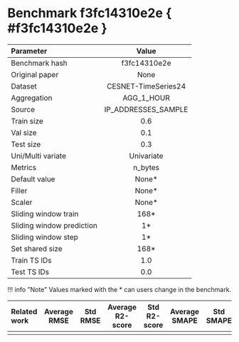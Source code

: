 # Benchmark f3fc14310e2e { #f3fc14310e2e }

| Parameter | Value |
|:-----------------|:-----------------:|
| Benchmark hash |  f3fc14310e2e |
| Original paper |  None |
| Dataset |  CESNET-TimeSeries24 |
| Aggregation |  AGG_1_HOUR |
| Source |  IP_ADDRESSES_SAMPLE |
| Train size |  0.6 |
| Val size |  0.1 |
| Test size |  0.3 |
| Uni/Multi variate |  Univariate |
| Metrics |  n_bytes |
| Default value |  None* |
| Filler |  None* |
| Scaler |  None* |
| Sliding window train |  168* |
| Sliding window prediction |  1* |
| Sliding window step |  1* |
| Set shared size |  168* |
| Train TS IDs |  1.0 |
| Test TS IDs |  0.0 |

!!! info "Note"
    Values marked with the * can users change in the benchmark.

| Related work | Average RMSE | Std RMSE | Average R2-score | Std R2-score | Average SMAPE | Std SMAPE |
|:-----------------|:-----------------:|:-----------------:|:-----------------:|:-----------------:|:-----------------:|:-----------------:|
|  |   |  |  |  |  |  |
